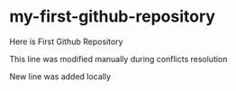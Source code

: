 # my-first-github-repository
Here is First Github Repository

This line was modified manually during conflicts resolution

New line was added locally
